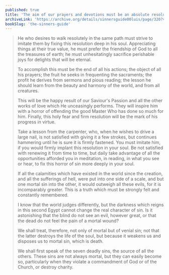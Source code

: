 ```yaml
---
published: true
title: 'The aim of our prayers and devotions must be an absolute resolution never to sin'
archiveLink: 'https://archive.org/details/sinnersguide00luis/page/320?view=theater'
bookSlug: 'the-sinners-guide'
---
```


> He who desires to walk resolutely in the same path must strive to imitate them by fixing this resolution deep in his soul. Appreciating things at their true value, he must prefer the friendship of God to all the treasures of earth; he must unhesitatingly sacrifice perishable joys for delights that will be eternal.
>
> To accomplish this must be the end of all his actions; the object of all his prayers; the fruit he seeks in frequenting the sacraments; the profit he derives from sermons and pious reading; the lesson he should learn from the beauty and harmony of the world, and from all creatures.
>
> This will be the happy result of our Saviour's Passion and all the other works of love which He unceasingly performs. They will inspire him with a horror of offending the good Master Who has done so much for him. Finally, this holy fear and firm resolution will be the mark of his progress in virtue.
>
> Take a lesson from the carpenter, who, when he wishes to drive a large nail, is not satisfied with giving it a few strokes, but continues hammering until he is sure it is firmly fastened. You must imitate him, if you would firmly implant this resolution in your soul. Be not satisfied with renewing it from time to time, but daily take advantage of all the opportunities afforded you in meditation, in reading, in what you see or hear, to fix this horror of sin more deeply in your soul.
>
> If all the calamities which have existed in the world since the creation, and all the sufferings of hell, were put into one side of a scale, and but one mortal sin into the other, it would outweigh all these evils, for it is incomparably greater. This is a truth which must be strongly felt and constantly remembered.
>
> I know that the world judges differently, but the darkness which reigns in this second Egypt cannot change the real character of sin. Is it astonishing that the blind do not see an evil, however great, or that the dead do not feel the pain of a mortal wound?
>
> We shall treat, therefore, not only of mortal but of venial sin; not that the latter destroys the life of the soul, but because it weakens us and disposes us to mortal sin, which is death.
>
> We shall first speak of the seven deadly sins, the source of all the others. These sins are not always mortal, but they can easily become so, particularly when they violate a commandment of God or of the Church, or destroy charity.
